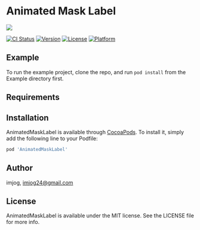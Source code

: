 # Animated Mask Label
<img src="https://github.com/imjog/AnimatedMaskLabel/blob/master/Screenshots/animatedMaskLabel.gif">

[![CI Status](http://img.shields.io/travis/imjog/AnimatedMaskLabel.svg?style=flat)](https://travis-ci.org/imjog/AnimatedMaskLabel)
[![Version](https://img.shields.io/cocoapods/v/AnimatedMaskLabel.svg?style=flat)](http://cocoapods.org/pods/AnimatedMaskLabel)
[![License](https://img.shields.io/cocoapods/l/AnimatedMaskLabel.svg?style=flat)](http://cocoapods.org/pods/AnimatedMaskLabel)
[![Platform](https://img.shields.io/cocoapods/p/AnimatedMaskLabel.svg?style=flat)](http://cocoapods.org/pods/AnimatedMaskLabel)

## Example

To run the example project, clone the repo, and run `pod install` from the Example directory first.

## Requirements

## Installation

AnimatedMaskLabel is available through [CocoaPods](http://cocoapods.org). To install
it, simply add the following line to your Podfile:

```ruby
pod 'AnimatedMaskLabel'
```

## Author

imjog, imjog24@gmail.com

## License

AnimatedMaskLabel is available under the MIT license. See the LICENSE file for more info.
